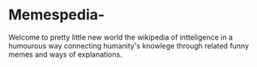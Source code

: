 # Memespedia-
Welcome to pretty little new world the wikipedia of intteligence in a humourous way connecting humanity's knowlege through related funny memes and ways of explanations.
